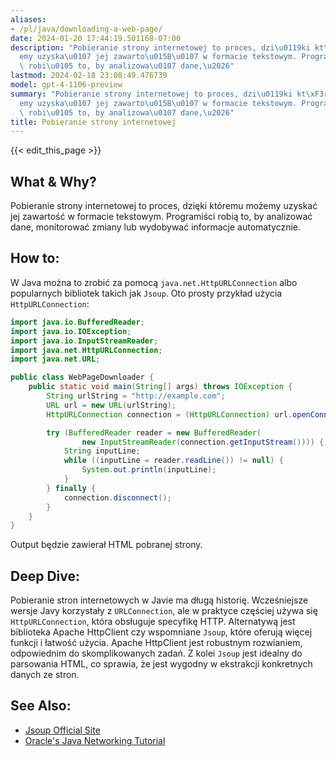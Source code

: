 ```yaml
---
aliases:
- /pl/java/downloading-a-web-page/
date: 2024-01-20 17:44:19.501168-07:00
description: "Pobieranie strony internetowej to proces, dzi\u0119ki kt\xF3remu mo\u017C\
  emy uzyska\u0107 jej zawarto\u015B\u0107 w formacie tekstowym. Programi\u015Bci\
  \ robi\u0105 to, by analizowa\u0107 dane,\u2026"
lastmod: 2024-02-18 23:08:49.476739
model: gpt-4-1106-preview
summary: "Pobieranie strony internetowej to proces, dzi\u0119ki kt\xF3remu mo\u017C\
  emy uzyska\u0107 jej zawarto\u015B\u0107 w formacie tekstowym. Programi\u015Bci\
  \ robi\u0105 to, by analizowa\u0107 dane,\u2026"
title: Pobieranie strony internetowej
---
```


{{< edit_this_page >}}

## What & Why?
Pobieranie strony internetowej to proces, dzięki któremu możemy uzyskać jej zawartość w formacie tekstowym. Programiści robią to, by analizować dane, monitorować zmiany lub wydobywać informacje automatycznie.

## How to:
W Java można to zrobić za pomocą `java.net.HttpURLConnection` albo popularnych bibliotek takich jak `Jsoup`. Oto prosty przykład użycia `HttpURLConnection`:

```java
import java.io.BufferedReader;
import java.io.IOException;
import java.io.InputStreamReader;
import java.net.HttpURLConnection;
import java.net.URL;

public class WebPageDownloader {
    public static void main(String[] args) throws IOException {
        String urlString = "http://example.com";
        URL url = new URL(urlString);
        HttpURLConnection connection = (HttpURLConnection) url.openConnection();

        try (BufferedReader reader = new BufferedReader(
                new InputStreamReader(connection.getInputStream()))) {
            String inputLine;
            while ((inputLine = reader.readLine()) != null) {
                System.out.println(inputLine);
            }
        } finally {
            connection.disconnect();
        }
    }
}
```

Output będzie zawierał HTML pobranej strony.

## Deep Dive:
Pobieranie stron internetowych w Javie ma długą historię. Wcześniejsze wersje Javy korzystały z `URLConnection`, ale w praktyce częściej używa się `HttpURLConnection`, która obsługuje specyfikę HTTP. Alternatywą jest biblioteka Apache HttpClient czy wspomniane `Jsoup`, które oferują więcej funkcji i łatwość użycia. Apache HttpClient jest robustnym rozwianiem, odpowiednim do skomplikowanych zadań. Z kolei `Jsoup` jest idealny do parsowania HTML, co sprawia, że jest wygodny w ekstrakcji konkretnych danych ze stron.

## See Also:
- [Jsoup Official Site](https://jsoup.org/)
- [Oracle's Java Networking Tutorial](https://docs.oracle.com/javase/tutorial/networking/urls/index.html)
